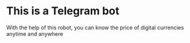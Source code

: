# This is a Telegram bot
  With the help of this robot, you can know the price of digital currencies anytime and anywhere
